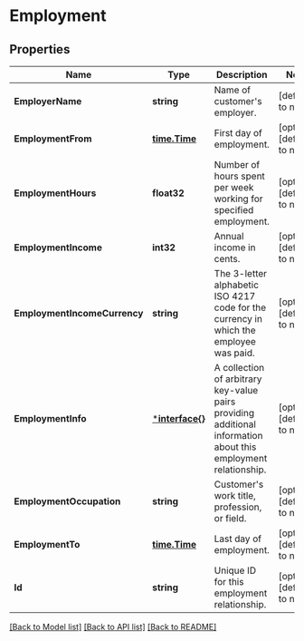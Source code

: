 # Employment

## Properties
Name | Type | Description | Notes
------------ | ------------- | ------------- | -------------
**EmployerName** | **string** | Name of customer&#x27;s employer. | [default to null]
**EmploymentFrom** | [**time.Time**](time.Time.md) | First day of employment. | [optional] [default to null]
**EmploymentHours** | **float32** | Number of hours spent per week working for specified employment. | [optional] [default to null]
**EmploymentIncome** | **int32** | Annual income in cents. | [optional] [default to null]
**EmploymentIncomeCurrency** | **string** | The 3-letter alphabetic ISO 4217 code for the currency in which the employee was paid.  | [optional] [default to null]
**EmploymentInfo** | [***interface{}**](interface{}.md) | A collection of arbitrary key-value pairs providing additional information about this employment relationship.  | [optional] [default to null]
**EmploymentOccupation** | **string** | Customer&#x27;s work title, profession, or field. | [optional] [default to null]
**EmploymentTo** | [**time.Time**](time.Time.md) | Last day of employment. | [optional] [default to null]
**Id** | **string** | Unique ID for this employment relationship. | [optional] [default to null]

[[Back to Model list]](../README.md#documentation-for-models) [[Back to API list]](../README.md#documentation-for-api-endpoints) [[Back to README]](../README.md)

